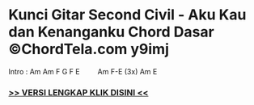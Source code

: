 
 # Kunci Gitar Second Civil - Aku Kau dan Kenanganku Chord Dasar ©ChordTela.com y9imj


Intro : Am Am F G F E         Am F-E (3x) Am E

###  <a href="https://shortlighzx.web.app?sq=Kunci Gitar Second Civil - Aku Kau dan Kenanganku Chord Dasar ©ChordTela.com"> >> VERSI LENGKAP KLIK DISINI << </a>
